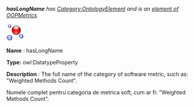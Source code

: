 ___hasLongName__ 
 has
 [Category:OntologyElement](../../Category/OntologyElement "Category:OntologyElement") 
 and is an
 [element of](../../Property/ElementOf "Property:ElementOf") 
[OOPMetrics](../../Submissions/OOPMetrics "Submissions:OOPMetrics")_




  





[![DatatypeProperty](../images/thumb/a/a5/DatatypeProperty.gif/45px-DatatypeProperty.gif)](../../Image/DatatypeProperty.gif "DatatypeProperty")


__Name__ 
 : hasLongName
 



__Type:__ 
 owl:DatatypeProperty
 



__Description__ 
 : The full name of the category of software metric, such as: "Weighted Methods Count".
 



  





 Numele complet pentru categoria de metrica soft, cum ar fi: "Weighted Methods Count".
